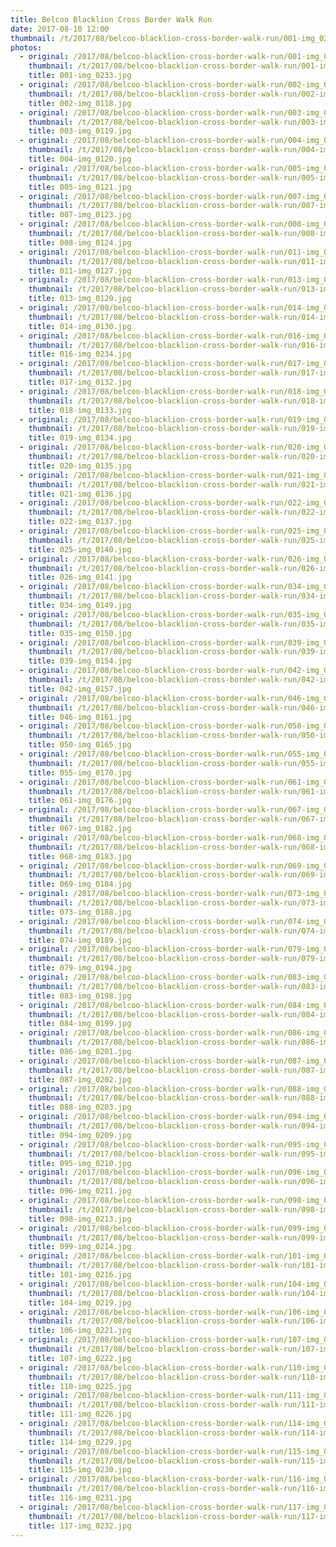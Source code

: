 ```yaml
---
title: Belcoo Blacklion Cross Border Walk Run
date: 2017-08-10 12:00
thumbnail: /t/2017/08/belcoo-blacklion-cross-border-walk-run/001-img_0233.jpg
photos:
  - original: /2017/08/belcoo-blacklion-cross-border-walk-run/001-img_0233.jpg
    thumbnail: /t/2017/08/belcoo-blacklion-cross-border-walk-run/001-img_0233.jpg
    title: 001-img_0233.jpg
  - original: /2017/08/belcoo-blacklion-cross-border-walk-run/002-img_0118.jpg
    thumbnail: /t/2017/08/belcoo-blacklion-cross-border-walk-run/002-img_0118.jpg
    title: 002-img_0118.jpg
  - original: /2017/08/belcoo-blacklion-cross-border-walk-run/003-img_0119.jpg
    thumbnail: /t/2017/08/belcoo-blacklion-cross-border-walk-run/003-img_0119.jpg
    title: 003-img_0119.jpg
  - original: /2017/08/belcoo-blacklion-cross-border-walk-run/004-img_0120.jpg
    thumbnail: /t/2017/08/belcoo-blacklion-cross-border-walk-run/004-img_0120.jpg
    title: 004-img_0120.jpg
  - original: /2017/08/belcoo-blacklion-cross-border-walk-run/005-img_0121.jpg
    thumbnail: /t/2017/08/belcoo-blacklion-cross-border-walk-run/005-img_0121.jpg
    title: 005-img_0121.jpg
  - original: /2017/08/belcoo-blacklion-cross-border-walk-run/007-img_0123.jpg
    thumbnail: /t/2017/08/belcoo-blacklion-cross-border-walk-run/007-img_0123.jpg
    title: 007-img_0123.jpg
  - original: /2017/08/belcoo-blacklion-cross-border-walk-run/008-img_0124.jpg
    thumbnail: /t/2017/08/belcoo-blacklion-cross-border-walk-run/008-img_0124.jpg
    title: 008-img_0124.jpg
  - original: /2017/08/belcoo-blacklion-cross-border-walk-run/011-img_0127.jpg
    thumbnail: /t/2017/08/belcoo-blacklion-cross-border-walk-run/011-img_0127.jpg
    title: 011-img_0127.jpg
  - original: /2017/08/belcoo-blacklion-cross-border-walk-run/013-img_0129.jpg
    thumbnail: /t/2017/08/belcoo-blacklion-cross-border-walk-run/013-img_0129.jpg
    title: 013-img_0129.jpg
  - original: /2017/08/belcoo-blacklion-cross-border-walk-run/014-img_0130.jpg
    thumbnail: /t/2017/08/belcoo-blacklion-cross-border-walk-run/014-img_0130.jpg
    title: 014-img_0130.jpg
  - original: /2017/08/belcoo-blacklion-cross-border-walk-run/016-img_0234.jpg
    thumbnail: /t/2017/08/belcoo-blacklion-cross-border-walk-run/016-img_0234.jpg
    title: 016-img_0234.jpg
  - original: /2017/08/belcoo-blacklion-cross-border-walk-run/017-img_0132.jpg
    thumbnail: /t/2017/08/belcoo-blacklion-cross-border-walk-run/017-img_0132.jpg
    title: 017-img_0132.jpg
  - original: /2017/08/belcoo-blacklion-cross-border-walk-run/018-img_0133.jpg
    thumbnail: /t/2017/08/belcoo-blacklion-cross-border-walk-run/018-img_0133.jpg
    title: 018-img_0133.jpg
  - original: /2017/08/belcoo-blacklion-cross-border-walk-run/019-img_0134.jpg
    thumbnail: /t/2017/08/belcoo-blacklion-cross-border-walk-run/019-img_0134.jpg
    title: 019-img_0134.jpg
  - original: /2017/08/belcoo-blacklion-cross-border-walk-run/020-img_0135.jpg
    thumbnail: /t/2017/08/belcoo-blacklion-cross-border-walk-run/020-img_0135.jpg
    title: 020-img_0135.jpg
  - original: /2017/08/belcoo-blacklion-cross-border-walk-run/021-img_0136.jpg
    thumbnail: /t/2017/08/belcoo-blacklion-cross-border-walk-run/021-img_0136.jpg
    title: 021-img_0136.jpg
  - original: /2017/08/belcoo-blacklion-cross-border-walk-run/022-img_0137.jpg
    thumbnail: /t/2017/08/belcoo-blacklion-cross-border-walk-run/022-img_0137.jpg
    title: 022-img_0137.jpg
  - original: /2017/08/belcoo-blacklion-cross-border-walk-run/025-img_0140.jpg
    thumbnail: /t/2017/08/belcoo-blacklion-cross-border-walk-run/025-img_0140.jpg
    title: 025-img_0140.jpg
  - original: /2017/08/belcoo-blacklion-cross-border-walk-run/026-img_0141.jpg
    thumbnail: /t/2017/08/belcoo-blacklion-cross-border-walk-run/026-img_0141.jpg
    title: 026-img_0141.jpg
  - original: /2017/08/belcoo-blacklion-cross-border-walk-run/034-img_0149.jpg
    thumbnail: /t/2017/08/belcoo-blacklion-cross-border-walk-run/034-img_0149.jpg
    title: 034-img_0149.jpg
  - original: /2017/08/belcoo-blacklion-cross-border-walk-run/035-img_0150.jpg
    thumbnail: /t/2017/08/belcoo-blacklion-cross-border-walk-run/035-img_0150.jpg
    title: 035-img_0150.jpg
  - original: /2017/08/belcoo-blacklion-cross-border-walk-run/039-img_0154.jpg
    thumbnail: /t/2017/08/belcoo-blacklion-cross-border-walk-run/039-img_0154.jpg
    title: 039-img_0154.jpg
  - original: /2017/08/belcoo-blacklion-cross-border-walk-run/042-img_0157.jpg
    thumbnail: /t/2017/08/belcoo-blacklion-cross-border-walk-run/042-img_0157.jpg
    title: 042-img_0157.jpg
  - original: /2017/08/belcoo-blacklion-cross-border-walk-run/046-img_0161.jpg
    thumbnail: /t/2017/08/belcoo-blacklion-cross-border-walk-run/046-img_0161.jpg
    title: 046-img_0161.jpg
  - original: /2017/08/belcoo-blacklion-cross-border-walk-run/050-img_0165.jpg
    thumbnail: /t/2017/08/belcoo-blacklion-cross-border-walk-run/050-img_0165.jpg
    title: 050-img_0165.jpg
  - original: /2017/08/belcoo-blacklion-cross-border-walk-run/055-img_0170.jpg
    thumbnail: /t/2017/08/belcoo-blacklion-cross-border-walk-run/055-img_0170.jpg
    title: 055-img_0170.jpg
  - original: /2017/08/belcoo-blacklion-cross-border-walk-run/061-img_0176.jpg
    thumbnail: /t/2017/08/belcoo-blacklion-cross-border-walk-run/061-img_0176.jpg
    title: 061-img_0176.jpg
  - original: /2017/08/belcoo-blacklion-cross-border-walk-run/067-img_0182.jpg
    thumbnail: /t/2017/08/belcoo-blacklion-cross-border-walk-run/067-img_0182.jpg
    title: 067-img_0182.jpg
  - original: /2017/08/belcoo-blacklion-cross-border-walk-run/068-img_0183.jpg
    thumbnail: /t/2017/08/belcoo-blacklion-cross-border-walk-run/068-img_0183.jpg
    title: 068-img_0183.jpg
  - original: /2017/08/belcoo-blacklion-cross-border-walk-run/069-img_0184.jpg
    thumbnail: /t/2017/08/belcoo-blacklion-cross-border-walk-run/069-img_0184.jpg
    title: 069-img_0184.jpg
  - original: /2017/08/belcoo-blacklion-cross-border-walk-run/073-img_0188.jpg
    thumbnail: /t/2017/08/belcoo-blacklion-cross-border-walk-run/073-img_0188.jpg
    title: 073-img_0188.jpg
  - original: /2017/08/belcoo-blacklion-cross-border-walk-run/074-img_0189.jpg
    thumbnail: /t/2017/08/belcoo-blacklion-cross-border-walk-run/074-img_0189.jpg
    title: 074-img_0189.jpg
  - original: /2017/08/belcoo-blacklion-cross-border-walk-run/079-img_0194.jpg
    thumbnail: /t/2017/08/belcoo-blacklion-cross-border-walk-run/079-img_0194.jpg
    title: 079-img_0194.jpg
  - original: /2017/08/belcoo-blacklion-cross-border-walk-run/083-img_0198.jpg
    thumbnail: /t/2017/08/belcoo-blacklion-cross-border-walk-run/083-img_0198.jpg
    title: 083-img_0198.jpg
  - original: /2017/08/belcoo-blacklion-cross-border-walk-run/084-img_0199.jpg
    thumbnail: /t/2017/08/belcoo-blacklion-cross-border-walk-run/084-img_0199.jpg
    title: 084-img_0199.jpg
  - original: /2017/08/belcoo-blacklion-cross-border-walk-run/086-img_0201.jpg
    thumbnail: /t/2017/08/belcoo-blacklion-cross-border-walk-run/086-img_0201.jpg
    title: 086-img_0201.jpg
  - original: /2017/08/belcoo-blacklion-cross-border-walk-run/087-img_0202.jpg
    thumbnail: /t/2017/08/belcoo-blacklion-cross-border-walk-run/087-img_0202.jpg
    title: 087-img_0202.jpg
  - original: /2017/08/belcoo-blacklion-cross-border-walk-run/088-img_0203.jpg
    thumbnail: /t/2017/08/belcoo-blacklion-cross-border-walk-run/088-img_0203.jpg
    title: 088-img_0203.jpg
  - original: /2017/08/belcoo-blacklion-cross-border-walk-run/094-img_0209.jpg
    thumbnail: /t/2017/08/belcoo-blacklion-cross-border-walk-run/094-img_0209.jpg
    title: 094-img_0209.jpg
  - original: /2017/08/belcoo-blacklion-cross-border-walk-run/095-img_0210.jpg
    thumbnail: /t/2017/08/belcoo-blacklion-cross-border-walk-run/095-img_0210.jpg
    title: 095-img_0210.jpg
  - original: /2017/08/belcoo-blacklion-cross-border-walk-run/096-img_0211.jpg
    thumbnail: /t/2017/08/belcoo-blacklion-cross-border-walk-run/096-img_0211.jpg
    title: 096-img_0211.jpg
  - original: /2017/08/belcoo-blacklion-cross-border-walk-run/098-img_0213.jpg
    thumbnail: /t/2017/08/belcoo-blacklion-cross-border-walk-run/098-img_0213.jpg
    title: 098-img_0213.jpg
  - original: /2017/08/belcoo-blacklion-cross-border-walk-run/099-img_0214.jpg
    thumbnail: /t/2017/08/belcoo-blacklion-cross-border-walk-run/099-img_0214.jpg
    title: 099-img_0214.jpg
  - original: /2017/08/belcoo-blacklion-cross-border-walk-run/101-img_0216.jpg
    thumbnail: /t/2017/08/belcoo-blacklion-cross-border-walk-run/101-img_0216.jpg
    title: 101-img_0216.jpg
  - original: /2017/08/belcoo-blacklion-cross-border-walk-run/104-img_0219.jpg
    thumbnail: /t/2017/08/belcoo-blacklion-cross-border-walk-run/104-img_0219.jpg
    title: 104-img_0219.jpg
  - original: /2017/08/belcoo-blacklion-cross-border-walk-run/106-img_0221.jpg
    thumbnail: /t/2017/08/belcoo-blacklion-cross-border-walk-run/106-img_0221.jpg
    title: 106-img_0221.jpg
  - original: /2017/08/belcoo-blacklion-cross-border-walk-run/107-img_0222.jpg
    thumbnail: /t/2017/08/belcoo-blacklion-cross-border-walk-run/107-img_0222.jpg
    title: 107-img_0222.jpg
  - original: /2017/08/belcoo-blacklion-cross-border-walk-run/110-img_0225.jpg
    thumbnail: /t/2017/08/belcoo-blacklion-cross-border-walk-run/110-img_0225.jpg
    title: 110-img_0225.jpg
  - original: /2017/08/belcoo-blacklion-cross-border-walk-run/111-img_0226.jpg
    thumbnail: /t/2017/08/belcoo-blacklion-cross-border-walk-run/111-img_0226.jpg
    title: 111-img_0226.jpg
  - original: /2017/08/belcoo-blacklion-cross-border-walk-run/114-img_0229.jpg
    thumbnail: /t/2017/08/belcoo-blacklion-cross-border-walk-run/114-img_0229.jpg
    title: 114-img_0229.jpg
  - original: /2017/08/belcoo-blacklion-cross-border-walk-run/115-img_0230.jpg
    thumbnail: /t/2017/08/belcoo-blacklion-cross-border-walk-run/115-img_0230.jpg
    title: 115-img_0230.jpg
  - original: /2017/08/belcoo-blacklion-cross-border-walk-run/116-img_0231.jpg
    thumbnail: /t/2017/08/belcoo-blacklion-cross-border-walk-run/116-img_0231.jpg
    title: 116-img_0231.jpg
  - original: /2017/08/belcoo-blacklion-cross-border-walk-run/117-img_0232.jpg
    thumbnail: /t/2017/08/belcoo-blacklion-cross-border-walk-run/117-img_0232.jpg
    title: 117-img_0232.jpg
---
```

